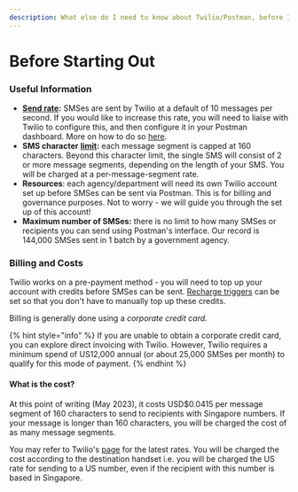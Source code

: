 ```yaml
---
description: What else do I need to know about Twilio/Postman, before I commit?
---
```


# Before Starting Out

### Useful Information

* [**Send rate**](https://support.twilio.com/hc/en-us/articles/115002943027-Understanding-Twilio-Rate-Limits-and-Message-Queues)**:** SMSes are sent by Twilio at a default of 10 messages per second. If you would like to increase this rate, you will need to liaise with Twilio to configure this, and then configure it in your Postman dashboard. More on how to do so [here](../sms/sms-send-rate.md).
* **SMS character** [**limit**](https://www.twilio.com/docs/glossary/what-sms-character-limit)**:** each message segment is capped at 160 characters. Beyond this character limit, the single SMS will consist of 2 or more message segments, depending on the length of your SMS. You will be charged at a per-message-segment rate.
* **Resources**: each agency/department will need its own Twilio account set up before SMSes can be sent via Postman. This is for billing and governance purposes. Not to worry - we will guide you through the set up of this account!
* **Maximum number of SMSes:** there is no limit to how many SMSes or recipients you can send using Postman's interface. Our record is 144,000 SMSes sent in 1 batch by a government agency.

### Billing and Costs

Twilio works on a pre-payment method - you will need to top up your account with credits before SMSes can be sent. [Recharge triggers](https://support.twilio.com/hc/en-us/articles/223135607-How-do-I-set-a-recharge-or-notification-trigger-) can be set so that you don't have to manually top up these credits.

Billing is generally done using a _corporate credit card._

{% hint style="info" %}
If you are unable to obtain a corporate credit card, you can explore direct invoicing with Twilio. However, Twilio requires a minimum spend of US12,000 annual (or about 25,000 SMSes per month) to qualify for this mode of payment.
{% endhint %}

#### What is the cost?

At this point of writing (May 2023), it costs USD$0.0415 per message segment of 160 characters to send to recipients with Singapore numbers. If your message is longer than 160 characters, you will be charged the cost of as many message segments.

You may refer to Twilio's [page](https://www.twilio.com/sms/pricing/sg) for the latest rates. You will be charged the cost according to the destination handset i.e. you will be charged the US rate for sending to a US number, even if the recipient with this number is based in Singapore.
